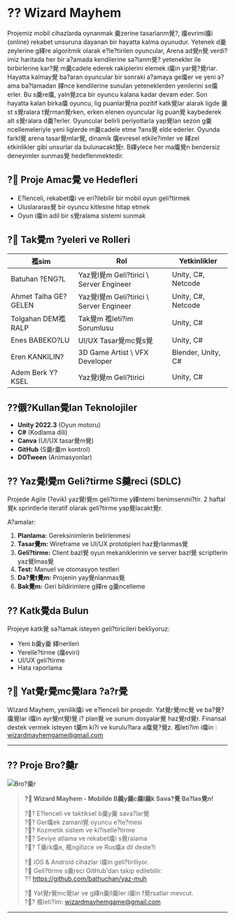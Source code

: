 # ?? Wizard Mayhem

Projemiz mobil cihazlarda oynanmak 羹zerine tasarlanm覺?, 癟evrimi癟i (online) rekabet unsuruna dayanan bir hayatta kalma oyunudur. Yetenek d羹zeylerine g繹re algoritmik olarak e?le?tirilen oyuncular, Arena ad覺n覺 verdi?imiz haritada her bir a?amada kendilerine sa?lanm覺? yetenekler ile birbirlerine kar?覺 m羹cadele ederek rakiplerini elemek i癟in yar覺?覺rlar. Hayatta kalmay覺 ba?aran oyuncular bir sonraki a?amaya ge癟er ve yeni a?ama ba?lamadan 繹nce kendilerine sunulan yeteneklerden yenilerini se癟erler.
Bu s羹re癟, yaln覺zca bir oyuncu kalana kadar devam eder. Son hayatta kalan birka癟 oyuncu, lig puanlar覺na pozitif katk覺lar alarak ligde 羹st s覺ralara t覺rman覺rken, erken elenen oyuncular lig puan覺 kaybederek alt s覺ralara d羹?erler. Oyuncular belirli periyotlarla yap覺lan sezon g羹ncellemeleriyle yeni liglerde m羹cadele etme ?ans覺 elde ederler.
Oyunda farkl覺 arena tasar覺mlar覺, dinamik 癟evresel etkile?imler ve 繹zel etkinlikler gibi unsurlar da bulunacakt覺r. B繹ylece her ma癟覺n benzersiz deneyimler sunmas覺 hedeflenmektedir.

## ? Proje Amac覺 ve Hedefleri
- E?lenceli, rekabet癟i ve eri?ilebilir bir mobil oyun geli?tirmek
- Uluslararas覺 bir oyuncu kitlesine hitap etmek
- Oyun i癟in adil bir s覺ralama sistemi sunmak

## ? Tak覺m ?yeleri ve Rolleri
| 襤sim | Rol | Yetkinlikler |
|------|-----|--------------|
| Batuhan ?ENG?L | Yaz覺l覺m Geli?tirici \ Server Engineer | Unity, C#, Netcode |
| Ahmet Talha GE?GELEN | Yaz覺l覺m Geli?tirici \ Server Engineer | Unity, C#, Netcode |
| Tolgahan DEM襤RALP | Tak覺m 襤leti?im Sorumlusu | Unity, C# |
| Enes BABEKO?LU | UI/UX Tasar覺mc覺s覺 | Unity, C# |
| Eren KANKILIN? | 3D Game Artist \ VFX Developer | Blender, Unity, C# |
| Adem Berk Y?KSEL | Yaz覺l覺m Geli?tirici | Unity, C# |

## ??儭?Kullan覺lan Teknolojiler
- **Unity 2022.3** (Oyun motoru)
- **C#** (Kodlama dili)
- **Canva** (UI/UX tasar覺m覺)
- **GitHub** (S羹r羹m kontrol)
- **DOTween** (Animasyonlar)

## ?? Yaz覺l覺m Geli?tirme S羹reci (SDLC)
Projede Agile (?evik) yaz覺l覺m geli?tirme y繹ntemi benimsenmi?tir. 2 haftal覺k sprintlerle iteratif olarak geli?tirme yap覺lacakt覺r.

A?amalar:
1. **Planlama:** Gereksinimlerin belirlenmesi
2. **Tasar覺m:** Wireframe ve UI/UX prototipleri haz覺rlanmas覺
3. **Geli?tirme:** Client bazl覺 oyun mekaniklerinin ve server bazl覺 scriptlerin yaz覺lmas覺
4. **Test:** Manuel ve otomasyon testleri
5. **Da?覺t覺m:** Projenin yay覺nlanmas覺
6. **Bak覺m:** Geri bildirimlere g繹re g羹ncelleme


## ?? Katk覺da Bulun
Projeye katk覺 sa?lamak isteyen geli?tiricileri bekliyoruz:
- Yeni b羹y羹 繹nerileri
- Yerelle?tirme (癟eviri)
- UI/UX geli?tirme
- Hata raporlama

## ? Yat覺r覺mc覺lara ?a?r覺
Wizard Mayhem, yenilik癟i ve e?lenceli bir projedir. Yat覺r覺mc覺 ve ba?覺?癟覺lar i癟in ayr覺nt覺l覺 i? plan覺 ve sunum dosyalar覺 haz覺rd覺r. Finansal destek vermek isteyen t羹m ki?i ve kurulu?lara a癟覺?覺z.
襤leti?im i癟in : wizardmayhemgame@gmail.com

---

## ?? Proje Bro?羹r
![Bro?羹r](https://i.imgur.com/Zq1b5P8.png)

> **? Wizard Mayhem - Mobilde B羹y羹c羹l羹k Sava?覺 Ba?las覺n!**
>
> ?? E?lenceli ve taktiksel b羹y羹 sava?lar覺  
> ?? Ger癟ek zamanl覺 oyuncu e?le?mesi  
> ?? Kozmetik sistem ve ki?iselle?tirme  
> ?? Seviye atlama ve rekabet癟i s覺ralama  
> ?? T羹rk癟e, 襤ngilizce ve Rus癟a dil deste?i  
>
> ? iOS & Android cihazlar i癟in geli?tiriliyor.  
> ? Geli?tirme s羹reci GitHub'dan takip edilebilir:  
> ?? https://github.com/bathuchan/yaz-muh  
>
> ? Yat覺r覺mc覺lar ve g繹n羹ll羹ler i癟in f覺rsatlar mevcut.  
> ?? 襤leti?im: wizardmayhemgame@gmail.com

---
